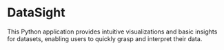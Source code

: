 # DataSight
This Python application provides intuitive visualizations and basic insights for datasets, enabling users to quickly grasp and interpret their data.
